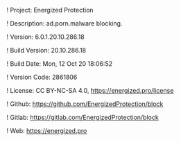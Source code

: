 ! Project: Energized Protection

! Description: ad.porn.malware blocking.

! Version: 6.0.1.20.10.286.18

! Build Version: 20.10.286.18

! Build Date: Mon, 12 Oct 20 18:06:52

! Version Code: 2861806

! License: CC BY-NC-SA 4.0, https://energized.pro/license

! Github: https://github.com/EnergizedProtection/block

! Gitlab: https://gitlab.com/EnergizedProtection/block


! Web: https://energized.pro
